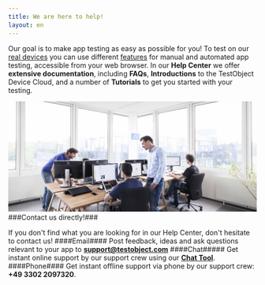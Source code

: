 ```yaml
---
title: We are here to help!
layout: en
---
```


Our goal is to make app testing as easy as possible for you! To test on our <a href="https://devicelab.testobject.com">real devices</a> you can use different <a href="https://testobject.com/features">features</a> for manual and automated app testing, accessible from your web browser. 
In our **Help Center** we offer **extensive documentation**, including **FAQs**, **Introductions** to the TestObject Device Cloud, and a number of **Tutorials** to get you started with your testing.

<img class="center shadow" src="/img/first-impressions/office_communication_narrow.jpg ">
###Contact us directly!###

If you don't find what you are looking for in our Help Center, don't hesitate to contact us! 
####Email####
Post feedback, ideas and ask questions relevant to your app to **<a href="mailto:support@testobject.com">support@testobject.com</a>**
####Chat#####
Get instant online support by our support crew using our **<a href="https://app.testobject.com/#/chat">Chat Tool</a>**.
####Phone####
Get instant offline support via phone by our support crew: **+49 3302 2097320**.

